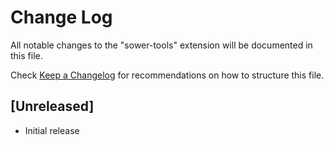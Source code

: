 # Change Log

All notable changes to the "sower-tools" extension will be documented in this file.

Check [Keep a Changelog](http://keepachangelog.com/) for recommendations on how to structure this file.

## [Unreleased]

- Initial release